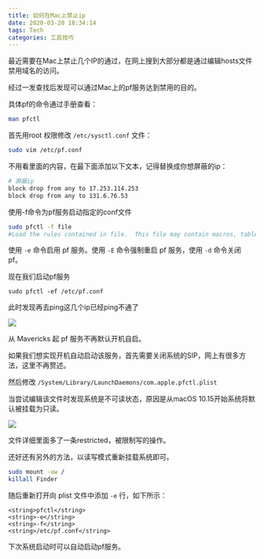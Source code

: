 ```yaml
---
title: 如何在Mac上禁止ip
date: 2020-03-20 18:34:14
tags: Tech
categories: 工具技巧
---
```


 最近需要在Mac上禁止几个IP的通过，在网上搜到大部分都是通过编辑hosts文件禁用域名的访问。

经过一发查找后发现可以通过Mac上的pf服务达到禁用的目的。

具体pf的命令通过手册查看：

```bash
man pfctl
```

首先用root 权限修改 `/etc/sysctl.conf` 文件：

```bash
sudo vim /etc/pf.conf
```

不用看里面的内容，在最下面添加以下文本，记得替换成你想屏蔽的ip：

```bash
# 屏蔽ip
block drop from any to 17.253.114.253
block drop from any to 131.6.76.53
```

使用-f命令为pf服务启动指定的conf文件

```bash
sudo pfctl -f file
#Load the rules contained in file.  This file may contain macros, tables, options, and normalization, queueing, translation, and filtering rules.
```

使用 `-e` 命令启用 pf 服务。使用 `-E` 命令强制重启 pf 服务，使用 `-d` 命令关闭 pf。

现在我们启动pf服务

```
sudo pfctl -ef /etc/pf.conf
```

此时发现再去ping这几个ip已经ping不通了

![](//pic.oldzhg.com/uPic/syEbA6.png)

从 Mavericks 起 pf 服务不再默认开机自启。

如果我们想实现开机自动启动该服务，首先需要关闭系统的SIP，网上有很多方法，这里不再赘述。

然后修改 `/System/Library/LaunchDaemons/com.apple.pfctl.plist` 

当尝试编辑该文件时发现系统是不可读状态，原因是从macOS 10.15开始系统将默认被挂载为只读。

![](//pic.oldzhg.com/uPic/4GbGTH.png)

文件详细里面多了一条restricted，被限制写的操作。

还好还有另外的方法，以读写模式重新挂载系统即可。

```bash
sudo mount -uw /  
killall Finder  
```

随后重新打开向 plist 文件中添加 `-e` 行，如下所示：

```
<string>pfctl</string>
<string>-e</string>
<string>-f</string>
<string>/etc/pf.conf</string> 
```

下次系统启动时可以自动启动pf服务。